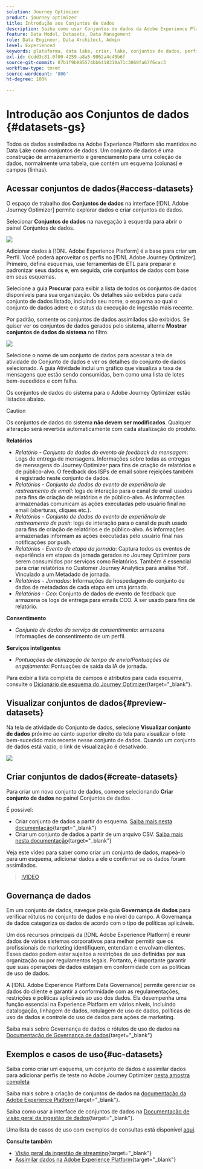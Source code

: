 ```yaml
---
solution: Journey Optimizer
product: journey optimizer
title: Introdução aos Conjuntos de dados
description: Saiba como usar Conjuntos de dados da Adobe Experience Platform no Adobe Journey Optimizer
feature: Data Model, Datasets, Data Management
role: Data Engineer, Data Architect, Admin
level: Experienced
keywords: plataforma, data lake, criar, lake, conjuntos de dados, perfil
exl-id: dcdd3c81-0f00-4259-a8a5-9062a4c40b6f
source-git-commit: 07b1f9b885574bb6418310a71c3060fa67f6cac3
workflow-type: tm+mt
source-wordcount: '806'
ht-degree: 100%

---
```


# Introdução aos Conjuntos de dados {#datasets-gs}

Todos os dados assimilados na Adobe Experience Platform são mantidos no Data Lake como conjuntos de dados. Um conjunto de dados é uma construção de armazenamento e gerenciamento para uma coleção de dados, normalmente uma tabela, que contém um esquema (colunas) e campos (linhas).

## Acessar conjuntos de dados{#access-datasets}

O espaço de trabalho dos **Conjuntos de dados** na interface [!DNL Adobe Journey Optimizer] permite explorar dados e criar conjuntos de dados.

Selecionar **Conjuntos de dados** na navegação à esquerda para abrir o painel Conjuntos de dados.

![](assets/datasets-home.png)

Adicionar dados à [!DNL Adobe Experience Platform] é a base para criar um Perfil. Você poderá aproveitar os perfis no [!DNL Adobe Journey Optimizer]. Primeiro, defina esquemas, use ferramentas de ETL para preparar e padronizar seus dados e, em seguida, crie conjuntos de dados com base em seus esquemas.

Selecione a guia **Procurar** para exibir a lista de todos os conjuntos de dados disponíveis para sua organização. Os detalhes são exibidos para cada conjunto de dados listado, incluindo seu nome, o esquema ao qual o conjunto de dados adere e o status da execução de ingestão mais recente.

Por padrão, somente os conjuntos de dados assimilados são exibidos. Se quiser ver os conjuntos de dados gerados pelo sistema, alterne **Mostrar conjuntos de dados do sistema** no filtro.

![](assets/ajo-system-datasets.png)

Selecione o nome de um conjunto de dados para acessar a tela de atividade do Conjunto de dados e ver os detalhes do conjunto de dados selecionado. A guia Atividade inclui um gráfico que visualiza a taxa de mensagens que estão sendo consumidas, bem como uma lista de lotes bem-sucedidos e com falha.

Os conjuntos de dados do sistema para o Adobe Journey Optimizer estão listados abaixo.


>[!CAUTION]
>
> Os conjuntos de dados do sistema **não devem ser modificados**. Qualquer alteração será revertida automaticamente com cada atualização do produto.
>

**Relatórios**

* _Relatório - Conjunto de dados do evento de feedback de mensagem_: Logs de entrega de mensagens. Informações sobre todas as entregas de mensagens do Journey Optimizer para fins de criação de relatórios e de público-alvo. O feedback dos ISPs de email sobre rejeições também é registrado neste conjunto de dados.
* _Relatórios - Conjunto de dados do evento de experiência de rastreamento de email_: logs de interação para o canal de email usados para fins de criação de relatórios e de público-alvo. As informações armazenadas comunicam as ações executadas pelo usuário final no email (aberturas, cliques etc.).
* _Relatórios - Conjunto de dados do evento de experiência de rastreamento de push_: logs de interação para o canal de push usado para fins de criação de relatórios e de público-alvo. As informações armazenadas informam as ações executadas pelo usuário final nas notificações por push.
* _Relatórios - Evento de etapa da jornada_: Captura todos os eventos de experiência em etapas da jornada gerados no Journey Optimizer para serem consumidos por serviços como Relatórios. Também é essencial para criar relatórios no Customer Journey Analytics para análise YoY. Vinculado a um Metadado de jornada.
* _Relatórios - Jornadas_: Informações de hospedagem do conjunto de dados de metadados de cada etapa em uma jornada.
* _Relatórios - Cco_: Conjunto de dados de evento de feedback que armazena os logs de entrega para emails CCO. A ser usado para fins de relatório.

**Consentimento**

* _Conjunto de dados do serviço de consentimento_: armazena informações de consentimento de um perfil.

**Serviços inteligentes**

* _Pontuações de otimização de tempo de envio/Pontuações de engajamento_: Pontuações de saída da IA de jornada.

Para exibir a lista completa de campos e atributos para cada esquema, consulte o [Dicionário de esquema do Journey Optimizer](https://experienceleague.adobe.com/tools/ajo-schemas/schema-dictionary.html?lang=pt-BR){target="_blank"}.

## Visualizar conjuntos de dados{#preview-datasets}

Na tela de atividade do Conjunto de dados, selecione **Visualizar conjunto de dados** próximo ao canto superior direito da tela para visualizar o lote bem-sucedido mais recente nesse conjunto de dados. Quando um conjunto de dados está vazio, o link de visualização é desativado.

![](assets/dataset-preview.png)

## Criar conjuntos de dados{#create-datasets}

Para criar um novo conjunto de dados, comece selecionando **Criar conjunto de dados** no painel Conjuntos de dados .

É possível:

* Criar conjunto de dados a partir do esquema. [Saiba mais nesta documentação](https://experienceleague.adobe.com/docs/experience-platform/catalog/datasets/user-guide.html?lang=pt-BR#schema){target="_blank"}
* Criar um conjunto de dados a partir de um arquivo CSV. [Saiba mais nesta documentação](https://experienceleague.adobe.com/docs/experience-platform/ingestion/tutorials/map-a-csv-file.html?lang=pt-BR){target="_blank"}

Veja este vídeo para saber como criar um conjunto de dados, mapeá-lo para um esquema, adicionar dados a ele e confirmar se os dados foram assimilados.

>[!VIDEO](https://video.tv.adobe.com/v/334293?quality=12)

## Governança de dados

Em um conjunto de dados, navegue pela guia **Governança de dados** para verificar rótulos no conjunto de dados e no nível do campo. A Governança de dados categoriza os dados de acordo com o tipo de políticas aplicáveis.

Um dos recursos principais da [!DNL Adobe Experience Platform] é reunir dados de vários sistemas corporativos para melhor permitir que os profissionais de marketing identifiquem, entendam e envolvam clientes. Esses dados podem estar sujeitos a restrições de uso definidas por sua organização ou por regulamentos legais. Portanto, é importante garantir que suas operações de dados estejam em conformidade com as políticas de uso de dados.

A [!DNL Adobe Experience Platform Data Governance] permite gerenciar os dados do cliente e garantir a conformidade com as regulamentações, restrições e políticas aplicáveis ao uso dos dados. Ela desempenha uma função essencial na Experience Platform em vários níveis, incluindo catalogação, linhagem de dados, rotulagem de uso de dados, políticas de uso de dados e controle do uso de dados para ações de marketing.

Saiba mais sobre Governança de dados e rótulos de uso de dados na [Documentação de Governança de dados](https://experienceleague.adobe.com/docs/experience-platform/data-governance/labels/user-guide.html?lang=pt-BR){target="_blank"}

## Exemplos e casos de uso{#uc-datasets}

Saiba como criar um esquema, um conjunto de dados e assimilar dados para adicionar perfis de teste no Adobe Journey Optimizer [nesta amostra completa](../audience/creating-test-profiles.md)

Saiba mais sobre a criação de conjuntos de dados na [documentação da Adobe Experience Platform](https://experienceleague.adobe.com/docs/experience-platform/catalog/datasets/overview.html?lang=pt-BR){target="_blank"}.

Saiba como usar a interface de conjuntos de dados na [Documentação de visão geral da ingestão de dados](https://experienceleague.adobe.com/docs/experience-platform/ingestion/home.html?lang=pt-BR){target="_blank"}.

Uma lista de casos de uso com exemplos de consultas está disponível [aqui](../data/datasets-query-examples.md).

**Consulte também**

* [Visão geral da ingestão de streaming](https://experienceleague.adobe.com/docs/experience-platform/ingestion/streaming/overview.html?lang=pt-BR){target="_blank"}
* [Assimilar dados na Adobe Experience Platform](https://experienceleague.adobe.com/docs/experience-platform/ingestion/tutorials/ingest-batch-data.html?lang=pt-BR){target="_blank"}
